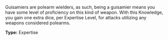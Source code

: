Guisamiers are polearm wielders, as such, being a guisamier means you have some level of proficiency on this kind of weapon. With this Knowledge, you gain one extra dice, per Expertise Level, for attacks utilizing any weapons considered polearms.

__Type:__ Expertise